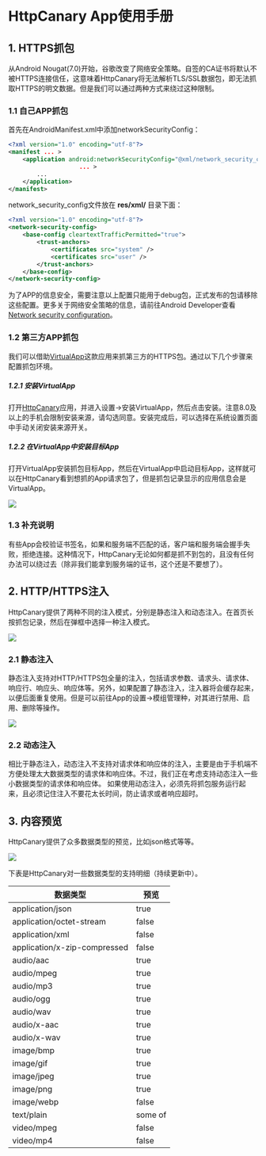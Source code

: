 # HttpCanary App使用手册
## 1. HTTPS抓包
从Android Nougat(7.0)开始，谷歌改变了网络安全策略。自签的CA证书将默认不被HTTPS连接信任，这意味着HttpCanary将无法解析TLS/SSL数据包，即无法抓取HTTPS的明文数据。但是我们可以通过两种方式来绕过这种限制。

### 1.1 自己APP抓包
首先在AndroidManifest.xml中添加networkSecurityConfig：
```xml
<?xml version="1.0" encoding="utf-8"?>
<manifest ... >
    <application android:networkSecurityConfig="@xml/network_security_config"
                    ... >
        ...
    </application>
</manifest>
```
network_security_config文件放在 **res/xml/** 目录下面：
```xml
<?xml version="1.0" encoding="utf-8"?>
<network-security-config>
    <base-config cleartextTrafficPermitted="true">
        <trust-anchors>
            <certificates src="system" />
            <certificates src="user" />
        </trust-anchors>
    </base-config>
</network-security-config>
```
为了APP的信息安全，需要注意以上配置只能用于debug包，正式发布的包请移除这些配置。更多关于网络安全策略的信息，请前往Android Developer查看[Network security configuration](https://developer.android.com/training/articles/security-config)。

### 1.2 第三方APP抓包
我们可以借助[VirtualApp](https://github.com/asLody/VirtualApp)这款应用来抓第三方的HTTPS包。通过以下几个步骤来配置抓包环境。

##### 1.2.1 安装VirtualApp
打开[HttpCanary](https://play.google.com/store/apps/details?id=com.guoshi.httpcanary)应用，并进入设置->安装VirtualApp，然后点击安装。注意8.0及以上的手机会限制安装来源，请勾选同意。安装完成后，可以选择在系统设置页面中手动关闭安装来源开关。
 
##### 1.2.2 在VirtualApp中安装目标App
打开VirtualApp安装抓包目标App，然后在VirtualApp中启动目标App，这样就可以在HttpCanary看到想抓的App请求包了，但是抓包记录显示的应用信息会是VirtualApp。

![](https://github.com/MegatronKing/HttpCanary/raw/master/assets/screenshot_en_03.png)

### 1.3 补充说明
有些App会校验证书签名，如果和服务端不匹配的话，客户端和服务端会握手失败，拒绝连接。这种情况下，HttpCanary无论如何都是抓不到包的，且没有任何办法可以绕过去（除非我们能拿到服务端的证书，这个还是不要想了）。

## 2. HTTP/HTTPS注入
HttpCanary提供了两种不同的注入模式，分别是静态注入和动态注入。在首页长按抓包记录，然后在弹框中选择一种注入模式。

![](https://github.com/MegatronKing/HttpCanary/raw/master/assets/screenshot_en_01.png)

### 2.1 静态注入
静态注入支持对HTTP/HTTPS包全量的注入，包括请求参数、请求头、请求体、响应行、响应头、响应体等。另外，如果配置了静态注入，注入器将会缓存起来，以便后面重复使用。但是可以前往App的设置->模组管理种，对其进行禁用、启用、删除等操作。

![](https://github.com/MegatronKing/HttpCanary/raw/master/assets/screenshot_en_02.png)

### 2.2 动态注入
相比于静态注入，动态注入不支持对请求体和响应体的注入，主要是由于手机端不方便处理太大数据类型的请求体和响应体。不过，我们正在考虑支持动态注入一些小数据类型的请求体和响应体。
如果使用动态注入，必须先将抓包服务运行起来，且必须记住注入不要花太长时间，防止请求或者响应超时。

## 3. 内容预览
HttpCanary提供了众多数据类型的预览，比如json格式等等。

![](https://github.com/MegatronKing/HttpCanary/raw/master/assets/screenshot_en_04.png)

下表是HttpCanary对一些数据类型的支持明细（持续更新中）。

| 数据类型 | 预览 |
| --- | --- | 
| application/json | true |
| application/octet-stream | false |
| application/xml | false |
| application/x-zip-compressed | false |
| audio/aac | true |
| audio/mpeg | true |
| audio/mp3 | true |
| audio/ogg | true |
| audio/wav | true |
| audio/x-aac | true |
| audio/x-wav | true |
| image/bmp | true |
| image/gif | true |
| image/jpeg | true |
| image/png | true |
| image/webp | false |
| text/plain | some of |
| video/mpeg | false |
| video/mp4 | false |
